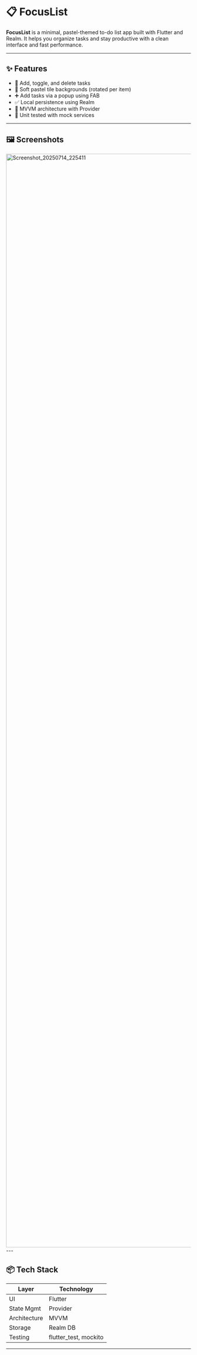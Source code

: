 # 📋 FocusList

**FocusList** is a minimal, pastel-themed to-do list app built with Flutter and Realm. It helps you organize tasks and stay productive with a clean interface and fast performance.

---

## ✨ Features

- 📝 Add, toggle, and delete tasks
- 🎨 Soft pastel tile backgrounds (rotated per item)
- ➕ Add tasks via a popup using FAB
- ✅ Local persistence using Realm
- 🧠 MVVM architecture with Provider
- 🧪 Unit tested with mock services

---

## 🖼️ Screenshots
<img width="1408" height="2974" alt="Screenshot_20250714_225411" src="https://github.com/user-attachments/assets/6f60cf21-067b-4800-8ec4-15165b587b04" />
---

## 📦 Tech Stack

| Layer         | Technology       |
|---------------|------------------|
| UI            | Flutter          |
| State Mgmt    | Provider          |
| Architecture  | MVVM              |
| Storage       | Realm DB          |
| Testing       | flutter_test, mockito |

---

